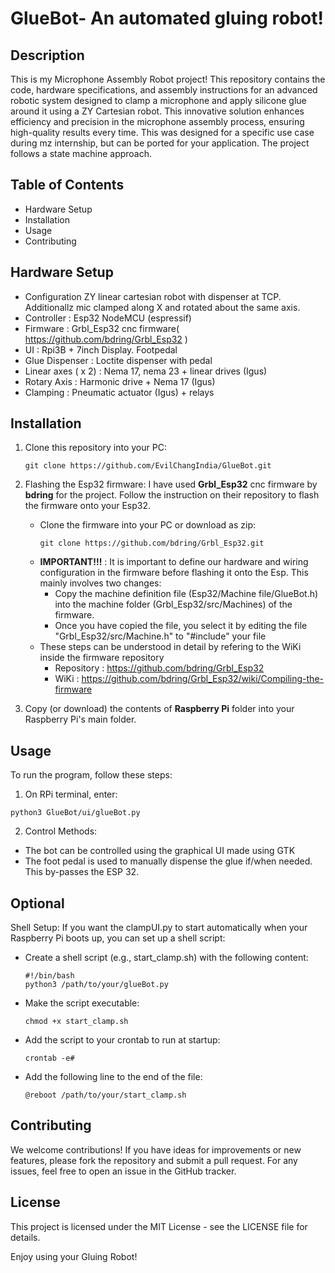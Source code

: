 # GlueBot- An automated gluing robot!

## Description
This is my Microphone Assembly Robot project! This repository contains the code, hardware specifications, and assembly instructions for an advanced robotic system designed to clamp a microphone and apply silicone glue around it using a ZY Cartesian robot. This innovative solution enhances efficiency and precision in the microphone assembly process, ensuring high-quality results every time. This was designed for a specific use case during mz internship, but can be ported for your application.
The project follows a state machine approach.

## Table of Contents
- Hardware Setup
- Installation
- Usage
- Contributing

## Hardware Setup
- Configuration ZY linear cartesian robot with dispenser at TCP. Additionallz mic clamped along X and rotated about the same axis.
- Controller : Esp32 NodeMCU (espressif)
- Firmware : Grbl_Esp32 cnc firmware( https://github.com/bdring/Grbl_Esp32 )
- UI : Rpi3B + 7inch Display. Footpedal
- Glue Dispenser : Loctite dispenser with pedal
- Linear axes ( x 2) : Nema 17, nema 23 + linear drives (Igus)
- Rotary Axis : Harmonic drive + Nema 17  (Igus)
- Clamping : Pneumatic actuator (Igus) + relays

## Installation
1. Clone this repository into your PC:
   ```
   git clone https://github.com/EvilChangIndia/GlueBot.git
   ```
2. Flashing the Esp32 firmware:
   I have used **Grbl_Esp32** cnc firmware by **bdring** for the project. Follow the instruction on their repository to flash the firmware onto your Esp32.
   - Clone the firmware into your PC or download as zip:
     ```
     git clone https://github.com/bdring/Grbl_Esp32.git
     ```
   - **IMPORTANT!!!** : It is important to define our hardware and wiring configuration in the firmware before flashing it onto the Esp.
     This mainly involves two changes:
     - Copy the machine definition file (Esp32/Machine file/GlueBot.h) into the machine folder (Grbl_Esp32/src/Machines) of the firmware.
     - Once you have copied the file, you select it by editing the file "Grbl_Esp32/src/Machine.h" to "#include" your file
   - These steps can be understood in detail by refering to the WiKi inside the firmware repository
     - Repository : https://github.com/bdring/Grbl_Esp32
     - WiKi : https://github.com/bdring/Grbl_Esp32/wiki/Compiling-the-firmware

3. Copy (or download) the contents of **Raspberry Pi** folder into your Raspberry Pi's main folder.


## Usage
To run the program, follow these steps:

1. On RPi terminal, enter:
  ```
  python3 GlueBot/ui/glueBot.py
  ```
2. Control Methods:
- The bot can be controlled using the graphical UI made using GTK
- The foot pedal is used to manually dispense the glue if/when needed. This by-passes the ESP 32.

## **Optional**
   Shell Setup:
   If you want the clampUI.py to start automatically when your Raspberry Pi boots up, you can set up a shell script:
   -  Create a shell script (e.g., start_clamp.sh) with the following content:
      ```
      #!/bin/bash
      python3 /path/to/your/glueBot.py
      ```
   - Make the script executable:
     ```
     chmod +x start_clamp.sh
     ```
   - Add the script to your crontab to run at startup:
     ```
     crontab -e#
     ```
   - Add the following line to the end of the file:
     ```
     @reboot /path/to/your/start_clamp.sh
     ```
## Contributing
We welcome contributions! If you have ideas for improvements or new features, please fork the repository and submit a pull request. For any issues, feel free to open an issue in the GitHub tracker.

## License
This project is licensed under the MIT License - see the LICENSE file for details.

Enjoy using your Gluing Robot!
